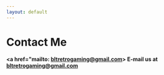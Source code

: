 ```yaml
---
layout: default
---
```

# Contact Me

<b> <a href="mailto: bltretrogaming@gmail.com> E-mail us at bltretrogaming@gmail.com</a></b>

